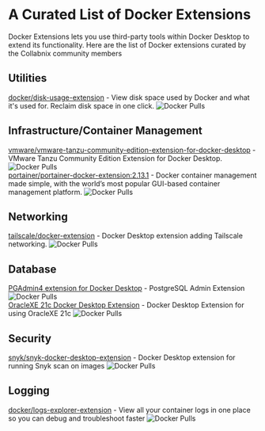# A Curated List of Docker  Extensions


Docker Extensions lets you use third-party tools within Docker Desktop to extend its functionality. Here are the list of Docker extensions curated by the Collabnix community members


## Utilities


[docker/disk-usage-extension](https://hub.docker.com/r/docker/disk-usage-extension) - View disk space used by Docker and what it's used for. Reclaim disk space in one click. ![Docker Pulls](https://img.shields.io/docker/pulls/docker/disk-usage-extension) <br>


## Infrastructure/Container Management

[vmware/vmware-tanzu-community-edition-extension-for-docker-desktop](https://hub.docker.com/r/vmware/vmware-tanzu-community-edition-extension-for-docker-desktop) - VMware Tanzu Community Edition Extension for Docker Desktop. ![Docker Pulls](https://img.shields.io/docker/pulls/vmware/vmware-tanzu-community-edition-extension-for-docker-desktop) <br>
[portainer/portainer-docker-extension:2.13.1](https://hub.docker.com/r/portainer/portainer-docker-extension) - Docker container management made simple, with the world’s most popular GUI-based container management platform. ![Docker Pulls](https://img.shields.io/docker/pulls/portainer/portainer-docker-extension)<br>

## Networking

[tailscale/docker-extension](https://hub.docker.com/r/tailscale/docker-extension) - Docker Desktop extension adding Tailscale networking.  ![Docker Pulls](https://img.shields.io/docker/pulls/tailscale/docker-extension)<br>


## Database

[PGAdmin4 extension for Docker Desktop](https://hub.docker.com/r/mochoa/pgadmin4-docker-extension) - PostgreSQL Admin Extension  ![Docker Pulls](https://img.shields.io/docker/pulls/mochoa/pgadmin4-docker-extension)<br>
[OracleXE 21c Docker Desktop Extension](https://hub.docker.com/r/mochoa/oraclexe-docker-extension) - Docker Desktop Extension for using OracleXE 21c ![Docker Pulls](https://img.shields.io/docker/pulls/mochoa/oraclexe-docker-extension)<br>


## Security

[snyk/snyk-docker-desktop-extension](https://hub.docker.com/r/snyk/snyk-docker-desktop-extension) - Docker Desktop extension for running Snyk scan on images ![Docker Pulls](https://img.shields.io/docker/pulls/snyk/snyk-docker-desktop-extension)<br>

## Logging





[docker/logs-explorer-extension](https://hub.docker.com/r/docker/logs-explorer-extension) - View all your container logs in one place so you can debug and troubleshoot faster ![Docker Pulls](https://img.shields.io/docker/pulls/docker/logs-explorer-extension)<br>





